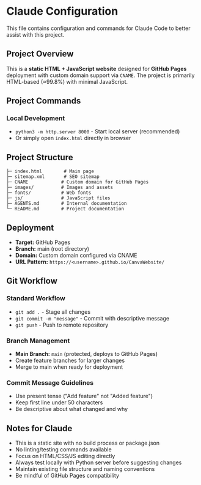 # Claude Configuration

This file contains configuration and commands for Claude Code to better assist with this project.

## Project Overview

This is a **static HTML + JavaScript website** designed for **GitHub Pages** deployment with custom domain support via `CNAME`. The project is primarily HTML-based (≈99.8%) with minimal JavaScript.

## Project Commands

### Local Development
- `python3 -m http.server 8000` - Start local server (recommended)
- Or simply open `index.html` directly in browser


## Project Structure

```
├─ index.html        # Main page
├─ sitemap.xml       # SEO sitemap  
├─ CNAME            # Custom domain for GitHub Pages
├─ images/          # Images and assets
├─ fonts/           # Web fonts
├─ js/              # JavaScript files
├─ AGENTS.md        # Internal documentation
└─ README.md        # Project documentation
```

## Deployment

- **Target:** GitHub Pages
- **Branch:** main (root directory)
- **Domain:** Custom domain configured via CNAME
- **URL Pattern:** `https://<username>.github.io/CanvaWebsite/`

## Git Workflow

### Standard Workflow
- `git add .` - Stage all changes
- `git commit -m "message"` - Commit with descriptive message
- `git push` - Push to remote repository

### Branch Management
- **Main Branch:** `main` (protected, deploys to GitHub Pages)
- Create feature branches for larger changes
- Merge to main when ready for deployment

### Commit Message Guidelines
- Use present tense ("Add feature" not "Added feature")
- Keep first line under 50 characters
- Be descriptive about what changed and why

## Notes for Claude

- This is a static site with no build process or package.json
- No linting/testing commands available
- Focus on HTML/CSS/JS editing directly
- Always test locally with Python server before suggesting changes
- Maintain existing file structure and naming conventions
- Be mindful of GitHub Pages compatibility